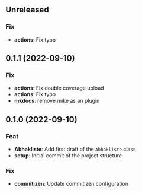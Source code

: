 ## Unreleased

### Fix

- **actions**: Fix typo

## 0.1.1 (2022-09-10)

### Fix

- **actions**: Fix double coverage upload
- **actions**: Fix typo
- **mkdocs**: remove mike as an plugin

## 0.1.0 (2022-09-10)

### Feat

- **Abhakliste**: Add first draft of the `Abhakliste` class
- **setup**: Initial commit of the project structure

### Fix

- **commitizen**: Update commitizen configuration
